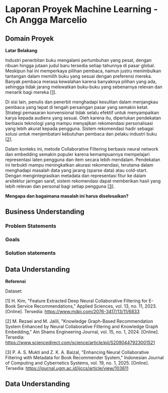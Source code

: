 # Laporan Proyek Machine Learning - Ch Angga Marcelio

## Domain Proyek
**Latar Belakang**

Industri penerbitan buku mengalami pertumbuhan yang pesat, dengan ribuan hingga jutaan judul baru tersedia setiap tahunnya di pasar global. Meskipun hal ini memperkaya pilihan pembaca, namun justru menimbulkan tantangan dalam memilih buku yang sesuai dengan preferensi mereka. Banyak pembaca merasa kewalahan karena banyaknya pilihan yang ada, sehingga tidak jarang melewatkan buku-buku yang sebenarnya relevan dan menarik bagi mereka [[1](https://https://www.mdpi.com/2076-3417/13/11/6833)].

Di sisi lain, penulis dan penerbit menghadapi kesulitan dalam menjangkau pembaca yang tepat di tengah persaingan pasar yang semakin ketat. Strategi pemasaran konvensional tidak selalu efektif untuk menyampaikan karya kepada audiens yang sesuai. Oleh karena itu, diperlukan pendekatan berbasis teknologi yang mampu menyajikan rekomendasi personalisasi yang lebih akurat kepada pengguna. Sistem rekomendasi hadir sebagai solusi untuk menjembatani kebutuhan pembaca dan pelaku industri buku [[2](https://https://www.sciencedirect.com/science/article/pii/S2090447923001521)].

Dalam konteks ini, metode Collaborative Filtering berbasis neural network dan embedding semakin populer karena kemampuannya mempelajari representasi laten pengguna dan item secara lebih mendalam. Pendekatan ini terbukti mampu meningkatkan akurasi rekomendasi, terutama dalam menghadapi masalah data yang jarang (sparse data) atau cold-start. Dengan mengintegrasikan metadata dan representasi fitur ke dalam arsitektur jaringan saraf, sistem rekomendasi dapat memberikan hasil yang lebih relevan dan personal bagi setiap pengguna [[3](https://journal.ugm.ac.id/ijccs/article/view/103611)].

**Mengapa dan bagaimana masalah ini harus diselesaikan?**

## Business Understanding
### Problem Statements

### Goals

### Solution statements

## Data Understanding

**Referensi**

Dataset: 

[1] H. Kim, "Feature Extracted Deep Neural Collaborative Filtering for E-Book Service Recommendations," Applied Sciences, vol. 13, no. 11, 2023. [Online]. Tersedia: https://www.mdpi.com/2076-3417/13/11/6833

[2] M. Rezaei and M. Jalili, "Knowledge Graph-Based Recommendation System Enhanced by Neural Collaborative Filtering and Knowledge Graph Embedding," Ain Shams Engineering Journal, vol. 15, no. 1, 2024. [Online]. Tersedia: https://www.sciencedirect.com/science/article/pii/S2090447923001521

[3] P. A. S. Mukti and Z. K. A. Baizal, "Enhancing Neural Collaborative Filtering with Metadata for Book Recommender System," Indonesian Journal of Computing and Cybernetics Systems, vol. 19, no. 1, 2025. [Online]. Tersedia: https://journal.ugm.ac.id/ijccs/article/view/103611



## Data Understanding
